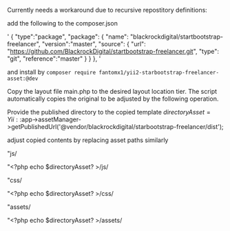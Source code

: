 
Currently needs a workaround due to recursive repostitory definitions:

add the following to the composer.json

'
        {
            "type":"package",
            "package": {
                "name": "blackrockdigital/startbootstrap-freelancer",
                "version":"master",
                "source": {
                    "url": "https://github.com/BlackrockDigital/startbootstrap-freelancer.git",
                    "type": "git",
                    "reference":"master"
                }
            }
        },
'

and install by 
`
composer require fantomx1/yii2-starbootstrap-freelancer-asset:@dev
`


Copy the layout file main.php to the desired layout location tier. The script automatically copies the
original to be adjusted by the following operation.

Provide the published directory to the copied template
$directoryAsset = Yii::$app->assetManager->getPublishedUrl('@vendor/blackrockdigital/starbootstrap-freelancer/dist');

adjust copied contents by replacing asset paths similarly

"js/

"<?php echo $directoryAsset? >/js/

"css/

"<?php echo $directoryAsset? >/css/


"assets/

"<?php echo $directoryAsset? >/assets/
